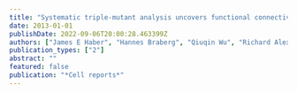 ```yaml
---
title: "Systematic triple-mutant analysis uncovers functional connectivity between pathways involved in chromosome regulation"
date: 2013-01-01
publishDate: 2022-09-06T20:00:28.463399Z
authors: ["James E Haber", "Hannes Braberg", "Qiuqin Wu", "Richard Alexander", "Julian Haase", "Colm Ryan", "Zach Lipkin-Moore", "Kathleen E Franks-Skiba", "Tasha Johnson", "Michael Shales", " others"]
publication_types: ["2"]
abstract: ""
featured: false
publication: "*Cell reports*"
---
```


